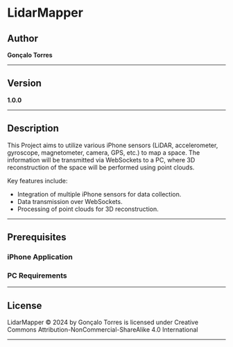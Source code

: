# LidarMapper

## Author  
**Gonçalo Torres**

---

## Version  
**1.0.0**  

---

## Description
This Project aims to utilize various iPhone sensors (LiDAR, accelerometer, gyroscope, magnetometer, camera, GPS, etc.) to map a space. The information will be transmitted via WebSockets to a PC, where 3D reconstruction of the space will be performed using point clouds.

Key features include:
- Integration of multiple iPhone sensors for data collection.  
- Data transmission over WebSockets.  
- Processing of point clouds for 3D reconstruction.

---

## Prerequisites 

### iPhone Application

### PC Requirements

---

## License

 LidarMapper © 2024 by Gonçalo Torres is licensed under Creative Commons Attribution-NonCommercial-ShareAlike 4.0 International 

---




